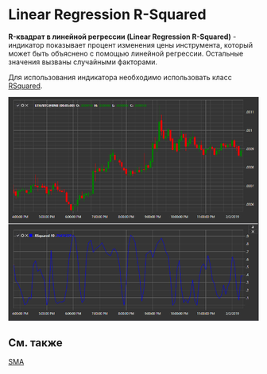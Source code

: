 # Linear Regression R\-Squared

**R\-квадрат в линейной регрессии (Linear Regression R\-Squared)** \- индикатор показывает процент изменения цены инструмента, который может быть объяснено с помощью линейной регрессии. Остальные значения вызваны случайными факторами. 

Для использования индикатора необходимо использовать класс [RSquared](../api/StockSharp.Algo.Indicators.RSquared.html). 

![IndicatorRSquared](../images/IndicatorRSquared.png)

## См. также

[SMA](IndicatorSimpleMovingAverage.md)
